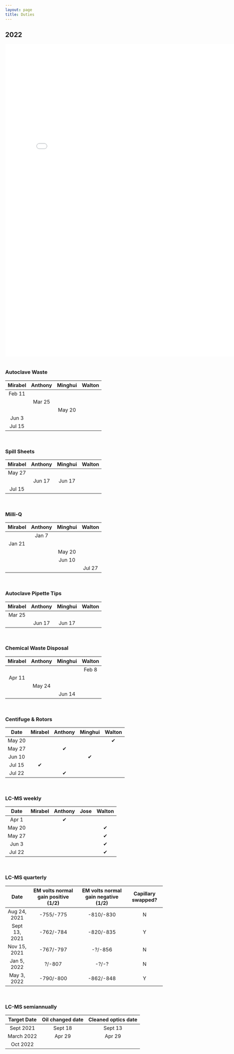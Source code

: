 ```yaml
---
layout: page
title: Duties
---
```


## 2022

<embed src="/Lab_Duties_2021.pdf" width="800px" height="1000px" /><br/><br/>


### **Autoclave Waste**
<table>
  <thead>
    <tr>
      <th>Mirabel</th>
      <th>Anthony</th>
      <th>Minghui</th>
      <th>Walton</th>
    </tr>
  </thead>
  <tbody>
    <tr>
      <td align="center">Feb 11</td>
      <td align="center"></td>
      <td align="center"></td>
      <td align="center"></td>
    </tr>
    <tr>
      <td align="center"></td>
      <td align="center">Mar 25</td>
      <td align="center"></td>
      <td align="center"></td>
    </tr>
    <tr>
      <td align="center"></td>
      <td align="center"></td>
      <td align="center">May 20</td>
      <td align="center"></td>
    </tr>
    <tr>
      <td align="center">Jun 3</td>
      <td align="center"></td>
      <td align="center"></td>
      <td align="center"></td>
    </tr>
    <tr>
      <td align="center">Jul 15</td>
      <td align="center"></td>
      <td align="center"></td>
      <td align="center"></td>
    </tr>
    </tbody>
  </table>
<br/>

### **Spill Sheets**
<table>
  <thead>
    <tr>
      <th>Mirabel</th>
      <th>Anthony</th>
      <th>Minghui</th>
      <th>Walton</th>
    </tr>
  </thead>
  <tbody>
    <tr>
      <td align="center">May 27</td>
      <td align="center"></td>
      <td align="center"></td>
      <td align="center"></td>
    </tr>
    <tr>
      <td align="center"></td>
      <td align="center">Jun 17</td>
      <td align="center">Jun 17</td>
      <td align="center"></td>
    </tr>
    <tr>
      <td align="center">Jul 15</td>
      <td align="center"></td>
      <td align="center"></td>
      <td align="center"></td>
    </tr>
    </tbody>
  </table>
<br/>


### **Milli-Q**
<table>
  <thead>
    <tr>
      <th>Mirabel</th>
      <th>Anthony</th>
      <th>Minghui</th>
      <th>Walton</th>
    </tr>
  </thead>
  <tbody>
    <tr>
      <td align="center"></td>
      <td align="center">Jan 7</td>
      <td align="center"></td>
      <td align="center"></td>
    </tr>
    <tr>
      <td align="center">Jan 21</td>
      <td align="center"></td>
      <td align="center"></td>
      <td align="center"></td>
    </tr>
    <tr>
      <td align="center"></td>
      <td align="center"></td>
      <td align="center">May 20</td>
      <td align="center"></td>
    </tr>
    <tr>
      <td align="center"></td>
      <td align="center"></td>
      <td align="center">Jun 10</td>
      <td align="center"></td>
    </tr>
    <tr>
      <td align="center"></td>
      <td align="center"></td>
      <td align="center"></td>
      <td align="center">Jul 27</td>
    </tr>
    </tbody>
  </table>
<br/>


### **Autoclave Pipette Tips**
<table>
  <thead>
    <tr>
      <th>Mirabel</th>
      <th>Anthony</th>
      <th>Minghui</th>
      <th>Walton</th>
    </tr>
  </thead>
  <tbody>
    <tr>
      <td align="center">Mar 25</td>
      <td align="center"></td>
      <td align="center"></td>
      <td align="center"></td>
    </tr>
    <tr>
      <td align="center"></td>
      <td align="center">Jun 17</td>
      <td align="center">Jun 17</td>
      <td align="center"></td>
    </tr>
    </tbody>
  </table>
<br/>



### **Chemical Waste Disposal**
<table>
  <thead>
    <tr>
      <th>Mirabel</th>
      <th>Anthony</th>
      <th>Minghui</th>
      <th>Walton</th>
    </tr>
  </thead>
  <tbody>
    <tr>
      <td align="center"></td>
      <td align="center"></td>
      <td align="center"></td>
      <td align="center">Feb 8</td>
    </tr>
    <tr>
      <td align="center">Apr 11</td>
      <td align="center"></td>
      <td align="center"></td>
      <td align="center"></td>
    </tr>
    <tr>
      <td align="center"></td>
      <td align="center">May 24</td>
      <td align="center"></td>
      <td align="center"></td>
    </tr>
    <tr>
      <td align="center"></td>
      <td align="center"></td>
      <td align="center">Jun 14</td>
      <td align="center"></td>
    </tr>
    </tbody>
  </table>
<br/>


### **Centifuge & Rotors**
<table>
  <thead>
    <tr>
    <th>Date</th>
      <th>Mirabel</th>
      <th>Anthony</th>
      <th>Minghui</th>
      <th>Walton</th>
    </tr>
  </thead>
  <tbody>
    <tr>
      <td align="center">May 20</td>
      <td align="center"></td>
      <td align="center"></td>
      <td align="center"></td>
      <td align="center">&#x2714;</td>
    </tr>
    <tr>
      <td align="center">May 27</td>
      <td align="center"></td>
      <td align="center">&#x2714;</td>
      <td align="center"></td>
      <td align="center"></td>
    </tr>
    <tr>
      <td align="center">Jun 10</td>
      <td align="center"></td>
      <td align="center"></td>
      <td align="center">&#x2714;</td>
      <td align="center"></td>
    </tr>
    <tr>
      <td align="center">Jul 15</td>
      <td align="center">&#x2714;</td>
      <td align="center"></td>
      <td align="center"></td>
      <td align="center"></td>
    </tr>
    <tr>
      <td align="center">Jul 22</td>
      <td align="center"></td>
      <td align="center">&#x2714;</td>
      <td align="center"></td>
      <td align="center"></td>
    </tr>
    </tbody>
  </table>
<br/>


### **LC-MS weekly**
<table>
  <thead>
    <tr>
    <th>Date</th>
      <th>Mirabel</th>
      <th>Anthony</th>
      <th>Jose</th>
      <th>Walton</th>
    </tr>
  </thead>
  <tbody>
    <tr>
    <td align="center">Apr 1</td>
    <td align="center"></td>
    <td align="center">&#x2714;</td>
    <td align="center"></td>
    <td align="center"></td>
  </tr>
  <tr>
    <td align="center">May 20</td>
    <td align="center"></td>
    <td align="center"></td>
    <td align="center"></td>
    <td align="center">&#x2714;</td>
  </tr> 
  <tr>
    <td align="center">May 27</td>
    <td align="center"></td>
    <td align="center"></td>
    <td align="center"></td>
    <td align="center">&#x2714;</td>
  </tr> 
  <tr>
    <td align="center">Jun 3</td>
    <td align="center"></td>
    <td align="center"></td>
    <td align="center"></td>
    <td align="center">&#x2714;</td>
  </tr> 
  <tr>
    <td align="center">Jul 22</td>
    <td align="center"></td>
    <td align="center"></td>
    <td align="center"></td>
    <td align="center">&#x2714;</td>
  </tr>
    </tbody>
  </table>
<br/>


### **LC-MS quarterly**
<table>
  <thead>
    <tr>
    <th>Date</th>
      <th>EM volts normal gain positive (1/2)</th>
      <th>EM volts normal gain negative (1/2)</th>
      <th>Capillary swapped?</th>
    </tr>
  </thead>
  <tbody>
    <tr>
      <td align="center">Aug 24, 2021</td>
      <td align="center">-755/-775</td>
      <td align="center">-810/-830</td>
      <td align="center">N</td>
    </tr>
    <tr>
      <td align="center">Sept 13, 2021</td>
      <td align="center">-762/-784</td>
      <td align="center">-820/-835</td>
      <td align="center">Y</td>
    </tr>
    <tr>
      <td align="center">Nov 15, 2021</td>
      <td align="center">-767/-797</td>
      <td align="center">-?/-856</td>
      <td align="center">N</td>
    </tr>
    <tr>
      <td align="center">Jan 5, 2022</td>
      <td align="center">?/-807</td>
      <td align="center">-?/-?</td>
      <td align="center">N</td>
    </tr>
    <tr>
      <td align="center">May 3, 2022</td>
      <td align="center">-790/-800</td>
      <td align="center">-862/-848</td>
      <td align="center">Y</td>
    </tr>
    </tbody>
  </table>
<br/>


### **LC-MS semiannually**
<table>
  <thead>
    <tr>
    <th>Target Date</th>
      <th>Oil changed date</th>
      <th>Cleaned optics date</th>
    </tr>
  </thead>
  <tbody>
    <tr>
      <td align="center">Sept 2021</td>
      <td align="center">Sept 18</td>
      <td align="center">Sept 13</td>
    </tr>
    <tr>
      <td align="center">March 2022</td>
      <td align="center">Apr 29</td>
      <td align="center">Apr 29</td>
    </tr>
    <tr>
      <td align="center">Oct 2022</td>
      <td align="center"></td>
      <td align="center"></td>
    </tr>
    </tbody>
  </table>
<br/>

